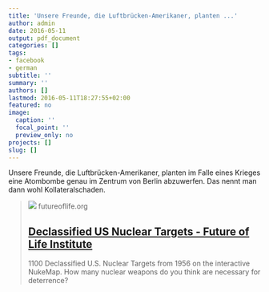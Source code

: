 ```yaml
---
title: 'Unsere Freunde, die Luftbrücken-Amerikaner, planten ...'
author: admin
date: 2016-05-11
output: pdf_document
categories: []
tags:
- facebook
- german
subtitle: ''
summary: ''
authors: []
lastmod: 2016-05-11T18:27:55+02:00
featured: no
image:
  caption: ''
  focal_point: ''
  preview_only: no
projects: []
slug: []
---
```

Unsere Freunde, die Luftbrücken-Amerikaner, planten im Falle eines Krieges eine Atombombe genau im Zentrum von Berlin abzuwerfen. Das nennt man dann wohl Kollateralschaden.
> [![](https://futureoflife.org/wp-content/uploads/2016/05/Screen-Shot-2016-05-12-at-12.19.05-PM.png)](http://futureoflife.org/us-nuclear-targets/)
> futureoflife.org
> ## [Declassified US Nuclear Targets - Future of Life Institute](http://futureoflife.org/us-nuclear-targets/)
>
>1100 Declassified U.S. Nuclear Targets from 1956 on the interactive NukeMap. How many nuclear weapons do you think are necessary for deterrence?

